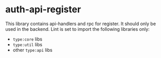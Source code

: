 # auth-api-register

This library contains api-handlers and rpc for register. It should only be used in the backend.
Lint is set to import the following libraries only:

- `type:core` libs
- `type:util` libs
- other `type:api` libs
